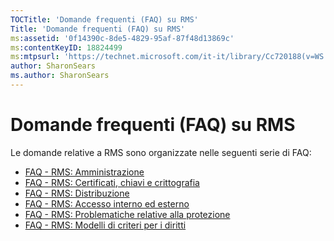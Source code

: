 ```yaml
---
TOCTitle: 'Domande frequenti (FAQ) su RMS'
Title: 'Domande frequenti (FAQ) su RMS'
ms:assetid: '0f14390c-8de5-4829-95af-87f48d13869c'
ms:contentKeyID: 18824499
ms:mtpsurl: 'https://technet.microsoft.com/it-it/library/Cc720188(v=WS.10)'
author: SharonSears
ms.author: SharonSears
---
```


Domande frequenti (FAQ) su RMS
==============================

Le domande relative a RMS sono organizzate nelle seguenti serie di FAQ:

-   [FAQ - RMS: Amministrazione](https://technet.microsoft.com/43f77336-5e62-4405-9efb-55417a402d62)
-   [FAQ - RMS: Certificati, chiavi e crittografia](https://technet.microsoft.com/ad8cc088-1dea-44c2-be68-9091129f0f12)
-   [FAQ - RMS: Distribuzione](https://technet.microsoft.com/5559ae65-77ae-4e0b-bfd8-3512409ed29b)
-   [FAQ - RMS: Accesso interno ed esterno](https://technet.microsoft.com/59c2c51f-6c20-450c-a334-0e1486292074)
-   [FAQ - RMS: Problematiche relative alla protezione](https://technet.microsoft.com/ff433834-79aa-481f-bd39-3393be12a26f)
-   [FAQ - RMS: Modelli di criteri per i diritti](https://technet.microsoft.com/01515f08-9844-4c1a-9ab5-a5a60a901b50)
